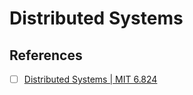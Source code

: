 # Distributed Systems

## References

- [ ] [Distributed Systems | MIT 6.824](https://www.youtube.com/playlist?list=PLrw6a1wE39_tb2fErI4-WkMbsvGQk9_UB)